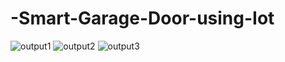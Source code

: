 # -Smart-Garage-Door-using-Iot
![output1](https://github.com/Yamini630/-Smart-Garage-Door-using-IoT/assets/138252889/94306113-80e2-43ac-8e33-caff28a258df)
![output2](https://github.com/Yamini630/-Smart-Garage-Door-using-IoT/assets/138252889/e3aa6cd7-abd9-4ace-94ed-e270c0f8fab9)
![output3](https://github.com/Yamini630/-Smart-Garage-Door-using-IoT/assets/138252889/40e50168-9977-437c-9037-08ab3055f5d4)










